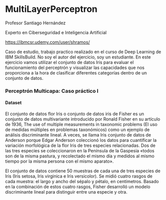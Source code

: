 # MultiLayerPerceptron
Profesor Santiago Hernández

Experto en Ciberseguridad e Inteligencia Artificial

https://ibmcsr.udemy.com/user/shramos/


Caso de estudio, trabajo practico realizado en el curso de Deep Learning de IBM SkillsBuild. No soy el autor del ejercicio, soy un estudiante. 
En este ejercicio vamos utilizar el conjunto de datos Iris para evaluar el funcionamiento del perceptrón y visualizar las capacidades que nos proporciona a la hora de clasificar diferentes categorías dentro de un conjunto de datos.


### Perceptrón Multicapa: Caso práctico I

#### Dataset

El conjunto de datos flor Iris o conjunto de datos iris de Fisher es un conjunto de datos multivariante introducido por Ronald Fisher en su artículo de 1936, The use of multiple measurements in taxonomic problems (El uso de medidas múltiples en problemas taxonómicos) como un ejemplo de análisis discriminante lineal. A veces, se llama Iris conjunto de datos de Anderson porque Edgar Anderson coleccionó los datos para cuantificar la variación morfológica de la flor Iris de tres especies relacionadas. Dos de las tres especies se coleccionaron en la Península de la Gaspesia «todos son de la misma pastura, y recolectado el mismo día y medidos al mismo tiempo por la misma persona con el mismo aparato».

El conjunto de datos contiene 50 muestras de cada una de tres especies de Iris (Iris setosa, Iris virginica e Iris versicolor). Se midió cuatro rasgos de cada muestra: el largo y ancho del sépalo y pétalo, en centímetros. Basado en la combinación de estos cuatro rasgos, Fisher desarrolló un modelo discriminante lineal para distinguir entre una especie y otra.
